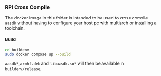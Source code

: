 ### RPI Cross Compile
The docker image in this folder is intended to be used to cross compile `aasdk` without having to configure your
host pc with multiarch or installing a toolchain.

#### Build
```bash
cd buildenv
sudo docker compose up --build
```
`aasdk*_armhf.deb` and `libaasdk.so*` will then be available in `buildenv/release`.